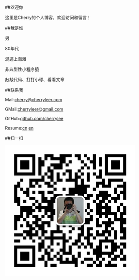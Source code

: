 ##欢迎你

这里是Cherry的个人博客，欢迎访问和留言！


##我是谁

男

80年代

混迹上海滩

非典型性小程序猿

敲敲代码、打打小球、看看文章


##联系我

Mail:<a href="mailto:cherry@cherryleer.com" class="dsq-brlink" target="_blank">cherry@cherryleer.com</a>

GMail:<a href="mailto:cherryleer@gmail.com" class="dsq-brlink" target="_blank">cherryleer@gmail.com</a>

GitHub:<a href="https://github.com/cherrylee" target="_blank">github.com/cherrylee</a>

Resume:<a href="/assets/resume/liren.pdf" target="_blank">cn</a> <a href="/assets/resume/renli.pdf" target="_blank">en</a>


##扫一扫</h2>

<img alt="" src="/assets/img/weixin.jpg"/>